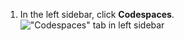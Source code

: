 1. In the left sidebar, click **Codespaces**.
   !["Codespaces" tab in left sidebar](/assets/images/help/organizations/codespaces-sidebar-tab.png)
